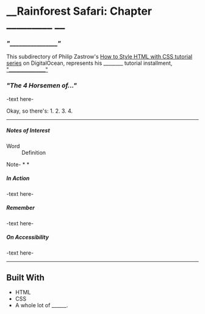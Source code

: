 
# __Rainforest Safari: Chapter _________ __

### _"__________________"_

This subdirectory of Philip Zastrow's [How to Style HTML with CSS tutorial series](https://www.digitalocean.com/community/tutorial_series/how-to-style-html-with-css) on DigitalOcean, represents his ________ tutorial installment, ["_______________"](________________)

### _"The 4 Horsemen of..."_

-text here-

Okay, so there's:
1. 
2. 
3. 
4. 


---

##### _Notes of Interest_

<dl>
    <dt>Word</dt>
    <dd>Definition</dd>
</dl>

Note- 
* 
* 

##### _In Action_

-text here-

##### _Remember_

-text here-

##### _On Accessibility_

-text here-


---

 ## Built With

- HTML
- CSS
- A whole lot of ______.


